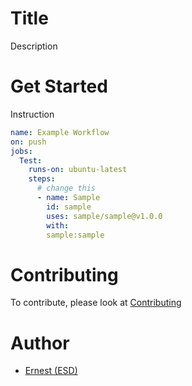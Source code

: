 # Title

Description

# Get Started

Instruction

```yaml
name: Example Workflow
on: push
jobs:
  Test:
    runs-on: ubuntu-latest
    steps:
      # change this
      - name: Sample
        id: sample
        uses: sample/sample@v1.0.0
        with:
        sample:sample
```

<!-- prettier-ignore-start -->
<!-- action-docs-inputs -->

<!-- action-docs-outputs -->

<!-- action-docs-runs -->

<!-- prettier-ignore-end -->

# Contributing

To contribute, please look at [Contributing](./Contributing.md)

# Author

- [Ernest (ESD)](mailto:ernest@tr8.io)
